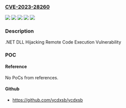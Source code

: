 ### [CVE-2023-28260](https://cve.mitre.org/cgi-bin/cvename.cgi?name=CVE-2023-28260)
![](https://img.shields.io/static/v1?label=Product&message=.NET&color=blue)
![](https://img.shields.io/static/v1?label=Product&message=Microsoft%20Visual%20Studio&color=blue)
![](https://img.shields.io/static/v1?label=Version&message=17.5.0%3C%2017.5.4%20&color=brighgreen)
![](https://img.shields.io/static/v1?label=Version&message=6.0.0%3C%206.0.16%20&color=brighgreen)
![](https://img.shields.io/static/v1?label=Vulnerability&message=Remote%20Code%20Execution&color=brighgreen)

### Description

.NET DLL Hijacking Remote Code Execution Vulnerability

### POC

#### Reference
No PoCs from references.

#### Github
- https://github.com/ycdxsb/ycdxsb

